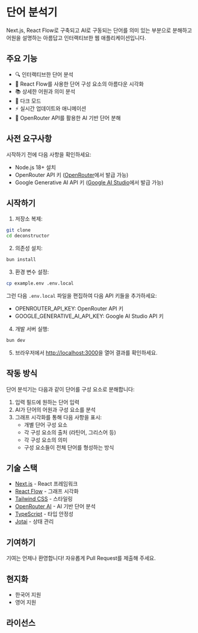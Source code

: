 # 단어 분석기

Next.js, React Flow로 구축되고 AI로 구동되는 단어를 의미 있는 부분으로 분해하고 어원을 설명하는 아름답고 인터랙티브한 웹 애플리케이션입니다.

## 주요 기능

- 🔍 인터랙티브한 단어 분석
- 🌳 React Flow를 사용한 단어 구성 요소의 아름다운 시각화
- 📚 상세한 어원과 의미 분석
- 🎨 다크 모드
- ⚡ 실시간 업데이트와 애니메이션
- 🧠 OpenRouter API를 활용한 AI 기반 단어 분해

## 사전 요구사항

시작하기 전에 다음 사항을 확인하세요:

- Node.js 18+ 설치
- OpenRouter API 키 ([OpenRouter](https://openrouter.ai)에서 발급 가능)
- Google Generative AI API 키 ([Google AI Studio](https://aistudio.google.com/app/apikey)에서 발급 가능)

## 시작하기

1. 저장소 복제:

```bash
git clone 
cd deconstructor
```

2. 의존성 설치:

```bash
bun install
```

3. 환경 변수 설정:

```bash
cp example.env .env.local
```

그런 다음 `.env.local` 파일을 편집하여 다음 API 키들을 추가하세요:
- OPENROUTER_API_KEY: OpenRouter API 키
- GOOGLE_GENERATIVE_AI_API_KEY: Google AI Studio API 키

4. 개발 서버 실행:

```bash
bun dev
```

5. 브라우저에서 [http://localhost:3000](http://localhost:3000)을 열어 결과를 확인하세요.

## 작동 방식

단어 분석기는 다음과 같이 단어를 구성 요소로 분해합니다:

1. 입력 필드에 원하는 단어 입력
2. AI가 단어의 어원과 구성 요소를 분석
3. 그래프 시각화를 통해 다음 사항을 표시:
   - 개별 단어 구성 요소
   - 각 구성 요소의 출처 (라틴어, 그리스어 등)
   - 각 구성 요소의 의미
   - 구성 요소들이 전체 단어를 형성하는 방식

## 기술 스택

- [Next.js](https://nextjs.org/) - React 프레임워크
- [React Flow](https://reactflow.dev/) - 그래프 시각화
- [Tailwind CSS](https://tailwindcss.com/) - 스타일링
- [OpenRouter AI](https://openrouter.ai/) - AI 기반 단어 분석
- [TypeScript](https://www.typescriptlang.org/) - 타입 안정성
- [Jotai](https://jotai.org/) - 상태 관리

## 기여하기

기여는 언제나 환영합니다! 자유롭게 Pull Request를 제출해 주세요.

## 현지화
- 한국어 지원
- 영어 지원

## 라이선스
